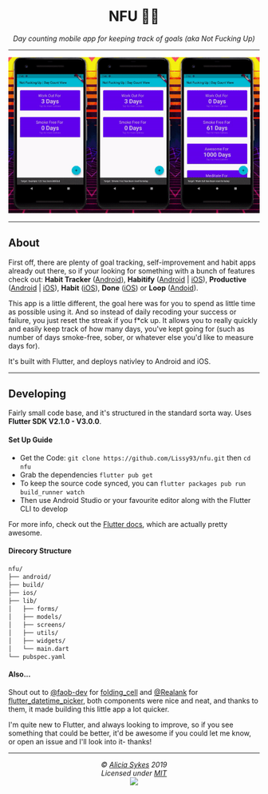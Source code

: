 <!-- Title + Description -->
<h1 align="center">NFU 🤦‍♂️</h1>
<p align="center">
  <i>Day counting mobile app for keeping track of goals (aka Not Fucking Up)</i>
</p>

<hr />

<!-- Screenshot -->
<p align="center" title="Screenshot of homepage">
  <a href="https://github.com/Lissy93/nfu">
    <img alt="Screenshots" src="/demo.gif" width="700" />
  </a>
</p>


---

## About

First off, there are plenty of goal tracking, self-improvement and habit apps already out there, so if your
looking for something with a bunch of features check out: **Habit Tracker** ([Android][habbit-tracker-android]),
**Habitify** ([Android][habitify-android] | [iOS][habitify-ios]),  **Productive** ([Android][productive-android] |
[iOS][productive-ios]), **Habit** ([iOS][habit-ios]), **Done** ([iOS][done-ios]) or **Loop** ([Andoid][loop-android]).


This app is a little different, the goal here was for you to spend as little time as possible using it.
And so instead of daily recoding your success or failure, you just reset the streak if you f*ck up.
It allows you to really quickly and easily keep track of how many days, you've kept going for 
(such as number of days smoke-free, sober, or whatever else you'd like to measure days for).

It's built with Flutter, and deploys nativley to Android and iOS.

---

## Developing

Fairly small code base, and it's structured in the standard sorta way. Uses **Flutter SDK V2.1.0 - V3.0.0**.

#### Set Up Guide

- Get the Code: `git clone https://github.com/Lissy93/nfu.git` then `cd nfu`
- Grab the dependencies `flutter pub get`
- To keep the source code synced, you can `flutter packages pub run build_runner watch`
- Then use Android Studio or your favourite editor along with the Flutter CLI to develop

For more info, check out the [Flutter docs](https://flutter.dev/docs), which are actually pretty awesome.

#### Direcory Structure

```
nfu/
├── android/
├── build/
├── ios/
├── lib/
│   ├── forms/
│   ├── models/
│   ├── screens/
│   ├── utils/
│   ├── widgets/
│   └── main.dart
└── pubspec.yaml
```

#### Also...

Shout out to [@faob-dev] for [folding_cell] and  [@Realank] for [flutter_datetime_picker], both components
were nice and neat, and thanks to them, it made building this little app a lot quicker.

I'm quite new to Flutter, and always looking to improve, so if you see something 
that could be better, it'd be awesome if you could let me know, or open an issue 
and I'll look into it- thanks!

---

<!-- License + Copyright -->
<p  align="center">
  <i>© <a href="https://aliciasykes.com">Alicia Sykes</a> 2019</i><br>
  <i>Licensed under <a href="https://gist.github.com/Lissy93/143d2ee01ccc5c052a17">MIT</a></i><br>
  <a href="https://github.com/lissy93"><img src="https://i.ibb.co/4KtpYxb/octocat-clean-mini.png" /></a>
</p>

<!-- Dinosaurs are Awesome -->
<!-- 
                        . - ~ ~ ~ - .
      ..     _      .-~               ~-.
     //|     \ `..~                      `.
    || |      }  }              /       \  \
(\   \\ \~^..'                 |         }  \
 \`.-~  o      /       }       |        /    \
 (__          |       /        |       /      `.
  `- - ~ ~ -._|      /_ - ~ ~ ^|      /- _      `.
              |     /          |     /     ~-.     ~- _
              |_____|          |_____|         ~ - . _ _~_-_
-->

[//]: # (Links to legal and licensing)
[license-as]: https://gist.github.com/Lissy93/143d2ee01ccc5c052a17
[license-img]: https://user-images.githubusercontent.com/1862727/68531648-69ef4200-030c-11ea-8d48-74af7a2d8304.png
[legal-info]: https://aliciasykes.com/legal

[//]: # (Links to better apps than this one)
[habbit-tracker-android]: https://play.google.com/store/apps/details?id=com.oristats.habitbull
[habitify-android]: https://play.google.com/store/apps/details?id=co.unstatic.habitify
[habitify-ios]: https://apps.apple.com/us/app/habitify-habit-tracker/id1111447047
[productive-android]: https://play.google.com/store/apps/details?id=com.apalon.to.do.list
[productive-ios]: https://apps.apple.com/us/app/productive-habit-tracker/id983826477
[habit-ios]: https://apps.apple.com/gb/app/habit-daily-tracker/id1445651730
[done-ios]: https://apps.apple.com/gb/app/done-a-simple-habit-tracker/id1103961876
[loop-android]: https://play.google.com/store/apps/details?id=org.isoron.uhabits

[//]: # (Links to people and libraries that I used)
[@faob-dev]: https://github.com/faob-dev
[folding_cell]: https://github.com/faob-dev/folding_cell
[flutter_datetime_picker]: https://github.com/Realank/flutter_datetime_picker
[@Realank]: https://github.com/Realank

[//]: # (Links to my social platforms)
[as-website]: https://aliciasykes.com
[as-github]: https://github.com/lissy93
[as-twitter]: https://twitter.com/Lissy_Sykes
[as-instagram]: https://www.instagram.com/lissy_sykes93
[as-linkedin]: https://linkedin.com/in/aliciasykes
[as-keybase]: https://keybase.io/aliciasykes
[as-blog]: https://blog.aliciasykes.com
